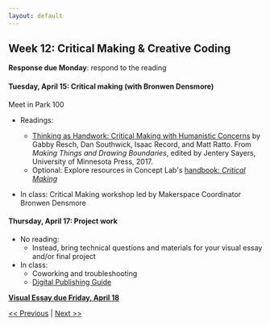 ```yaml
---
layout: default
---
```


## Week 12: Critical Making & Creative Coding

**Response due Monday**: respond to the reading

#### Tuesday, April 15: Critical making (with Bronwen Densmore)

Meet in Park 100

- Readings:
	- [Thinking as Handwork: Critical Making with Humanistic Concerns](https://dhdebates.gc.cuny.edu/read/untitled-aa1769f2-6c55-485a-81af-ea82cce86966/section/4b5fd8b4-2a39-4d7a-a563-3e611da220f0#annotation-a5b02b3d-dcd3-4b9b-b307-0e78da5ec40c) by Gabby Resch, Dan Southwick, Isaac Record, and Matt Ratto. From *Making Things and Drawing Boundaries*, edited by Jentery Sayers, University of Minnesota Press, 2017.
	- Optional: Explore resources in Concept Lab's [handbook: *Critical Making*](https://www.conceptlab.com/criticalmaking/)

- In class: Critical Making workshop led by Makerspace Coordinator Bronwen Densmore

#### Thursday, April 17: Project work

- No reading: 
  - Instead, bring technical questions and materials for your visual essay and/or final project
- In class: 
  - Coworking and troubleshooting
  - [Digital Publishing Guide](../resources/digital-publishing)


**[Visual Essay due Friday, April 18](../assignments/visual-essay)**

[<< Previous](11) | [Next >> ](13)